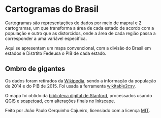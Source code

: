 # Cartogramas do Brasil

Cartogramas são representações de dados por meio de mapral e 2 cartogramas, um que transforma a área de cada estado de acordo com a população e outro que as distorcidos, onde a área de cada região passa a corresponder a uma variável específica.

Aqui se apresentam um mapa convencional, com a divisão do Brasil em estados e Distrtito Fedeusa o PIB de cada estado.

## Ombro de gigantes


Os dados foram retirados da [Wikipedia]("https://pt.wikipedia.org/wiki/Unidades_federativas_do_Brasil"), sendo a informação da população de 2014 e do PIB de 2015. Foi usada a ferramenta [wikitable2csv](https://wikitable2csv.ggor.de/).

O mapa foi obtido da [biblioteca digital de Stanford](https://earthworks.stanford.edu/), processados usando [QGIS](https://qgis.org/pt_BR/site/) e [scapetoad](http://scapetoad.choros.place/), com alterações finais no [Inkscape](https://inkscape.org/pt-br/).

Feito por João Paulo Cerquinho Cajueiro, licensiado com a licença [MIT](LICENSE.txt).